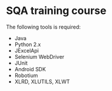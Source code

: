 SQA training course
=========
The following tools is required:
  - Java
  - Python 2.x
  - JExcelApi
  - Selenium WebDriver
  - JUnit
  - Android SDK
  - Robotium
  - XLRD, XLUTILS, XLWT
